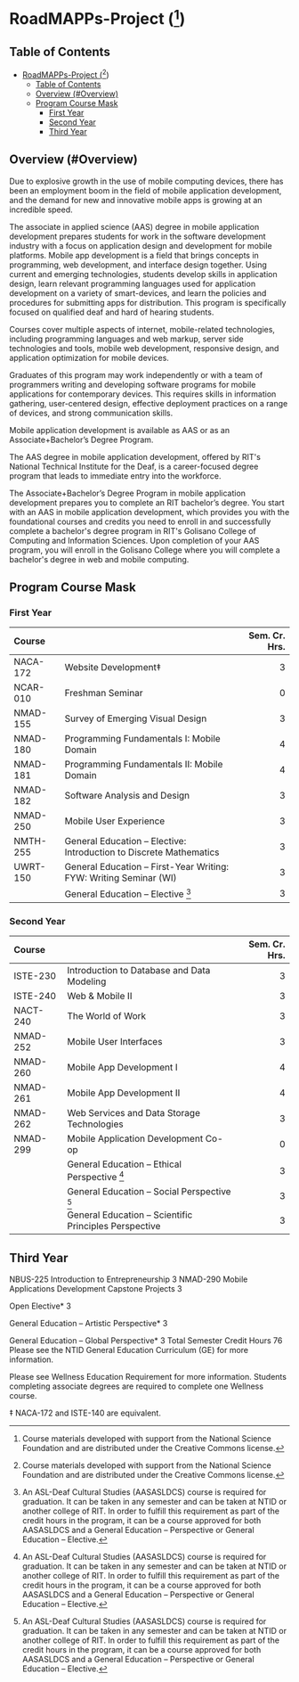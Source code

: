 # RoadMAPPs-Project ([^1]) <!-- omit in toc -->

## Table of Contents
- [RoadMAPPs-Project ([^1])](#roadmapps-project-1) <!-- omit in toc -->
  - [Table of Contents](#table-of-contents)
  - [Overview (#Overview)](#overview-overview)
  - [Program Course Mask](#program-course-mask)
    - [First Year](#first-year)
    - [Second Year](#second-year)
    - [Third Year](#third-year)

## Overview (#Overview)

Due to explosive growth in the use of mobile computing devices, there has been an employment boom in the field of mobile application development, and the demand for new and innovative mobile apps is growing at an incredible speed.

The associate in applied science (AAS) degree in mobile application development prepares students for work in the software development industry with a focus on application design and development for mobile platforms. Mobile app development is a field that brings concepts in programming, web development, and interface design together. Using current and emerging technologies, students develop skills in application design, learn relevant programming languages used for application development on a variety of smart-devices, and learn the policies and procedures for submitting apps for distribution. This program is specifically focused on qualified deaf and hard of hearing students.

Courses cover multiple aspects of internet, mobile-related technologies, including programming languages and web markup, server side technologies and tools, mobile web development, responsive design, and application optimization for mobile devices.

Graduates of this program may work independently or with a team of programmers writing and developing software programs for mobile applications for contemporary devices. This requires skills in information gathering, user-centered design, effective deployment practices on a range of devices, and strong communication skills.

Mobile application development is available as AAS or as an Associate+Bachelor’s Degree Program.

The AAS degree in mobile application development, offered by RIT's National Technical Institute for the Deaf, is a career-focused degree program that leads to immediate entry into the workforce.

The Associate+Bachelor’s Degree Program in mobile application development prepares you to complete an RIT bachelor’s degree. You start with an AAS in mobile application development, which provides you with the foundational courses and credits you need to enroll in and successfully complete a bachelor's degree program in RIT's Golisano College of Computing and Information Sciences. Upon completion of your AAS program, you will enroll in the Golisano College where you will complete a bachelor's degree in web and mobile computing.

## Program Course Mask

### First Year

Course | | Sem. Cr. Hrs.
:------ | :- | -------------:
NACA-172 | Website Development‡ | 3
NCAR-010 | Freshman Seminar | 0
NMAD-155 | Survey of Emerging Visual Design | 3
NMAD-180 | Programming Fundamentals I: Mobile Domain | 4
NMAD-181 | Programming Fundamentals II: Mobile Domain | 4
NMAD-182 | Software Analysis and Design | 3
NMAD-250 | Mobile User Experience | 3
NMTH-255 | General Education – Elective: Introduction to Discrete Mathematics | 3
UWRT-150 | General Education – First-Year Writing: FYW: Writing Seminar (WI) | 3
| | General Education – Elective [^*] | 3

### Second Year

Course | | Sem. Cr. Hrs.
:------ | :- | -------------:
ISTE-230 | Introduction to Database and Data Modeling | 3
ISTE-240 | Web & Mobile II | 3
NACT-240 | The World of Work | 3
NMAD-252 | Mobile User Interfaces  | 3
NMAD-260 | Mobile App Development I | 4
NMAD-261 | Mobile App Development II | 4
NMAD-262 | Web Services and Data Storage Technologies | 3
NMAD-299 | Mobile Application Development Co-op | 0
| | General Education – Ethical Perspective [^*] | 3
| | General Education – Social Perspective [^*] | 3
| | General Education – Scientific Principles Perspective | 3


## Third Year

NBUS-225	Introduction to Entrepreneurship	3
NMAD-290	Mobile Applications Development Capstone Projects	3
 	
Open Elective*
3
 	
General Education – Artistic Perspective*
3
 	
General Education – Global Perspective*
3
Total Semester Credit Hours	
76
Please see the NTID General Education Curriculum (GE) for more information.

Please see Wellness Education Requirement for more information. Students completing associate degrees are required to complete one Wellness course.

[^*]: An ASL-Deaf Cultural Studies (AASASLDCS) course is required for graduation. It can be taken in any semester and can be taken at NTID or another college of RIT. In order to fulfill this requirement as part of the credit hours in the program, it can be a course approved for both AASASLDCS and a General Education – Perspective or General Education – Elective.

‡ NACA-172 and ISTE-140 are equivalent.

[^1]: Course materials developed with support from the National Science Foundation and are distributed under the Creative Commons license.
